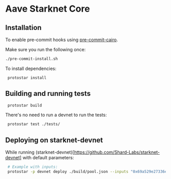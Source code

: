 # Aave Starknet Core

## Installation

To enable pre-commit hooks using [pre-commit-cairo](https://github.com/franalgaba/pre-commit-cairo).

Make sure you run the following once:

```bash
./pre-commit-install.sh
```

To install dependencies:

```bash
 protostar install
```

## Building and running tests

```bash
 protostar build
```

There's no need to run a devnet to run the tests:

```bash
 protostar test ./tests/
```

## Deploying on starknet-devnet

While running (starknet-devnet)[https://github.com/Shard-Labs/starknet-devnet] with default parameters:

```bash
 # Example with inputs:
 protostar -p devnet deploy ./build/pool.json --inputs "0x69a529e27336e28702b44c7e4143f64969681133ba9c4bd4a88c0ac7326288b"
```

